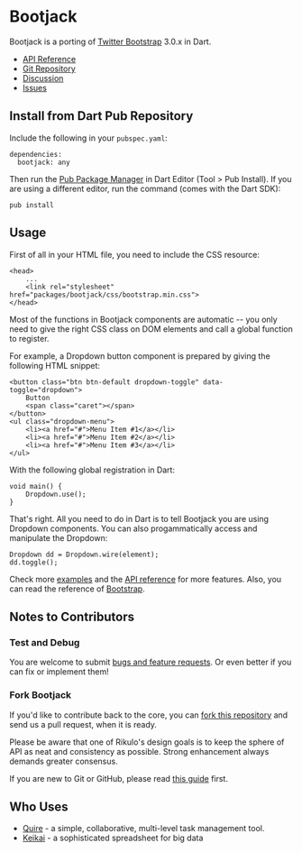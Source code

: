 # Bootjack

Bootjack is a porting of [Twitter Bootstrap](http://getbootstrap.com/) 3.0.x in Dart.

* [API Reference](https://pub.dev/documentation/bootjack/latest/)
* [Git Repository](https://github.com/rikulo/bootjack)
* [Discussion](http://stackoverflow.com/questions/tagged/rikulo)
* [Issues](https://github.com/rikulo/bootjack/issues)

## Install from Dart Pub Repository

Include the following in your `pubspec.yaml`:

    dependencies:
      bootjack: any

Then run the [Pub Package Manager](http://pub.dartlang.org/doc) in Dart Editor (Tool > Pub Install). If you are using a different editor, run the command
(comes with the Dart SDK):

    pub install

## Usage

First of all in your HTML file, you need to include the CSS resource:
  
	<head>
		...
		<link rel="stylesheet" href="packages/bootjack/css/bootstrap.min.css">
	</head>

Most of the functions in Bootjack components are automatic -- you only need to give the right CSS class on DOM elements and call a global function to register.

For example, a Dropdown button component is prepared by giving the following HTML snippet:

	<button class="btn btn-default dropdown-toggle" data-toggle="dropdown">
		Button
		<span class="caret"></span>
	</button>
	<ul class="dropdown-menu">
		<li><a href="#">Menu Item #1</a></li>
		<li><a href="#">Menu Item #2</a></li>
		<li><a href="#">Menu Item #3</a></li>
	</ul>

With the following global registration in Dart:

	void main() {
		Dropdown.use();
	}

That's right. All you need to do in Dart is to tell Bootjack you are using Dropdown components. You can also progammatically access and manipulate the Dropdown:

	Dropdown dd = Dropdown.wire(element);
	dd.toggle();

Check more [examples](https://github.com/rikulo/bootjack/tree/master/example) and the [API reference](https://pub.dev/documentation/bootjack/latest/) for more features. Also, you can read the reference of [Bootstrap](http://getbootstrap.com/getting-started/).

## Notes to Contributors

### Test and Debug

You are welcome to submit [bugs and feature requests](https://github.com/rikulo/bootjack/issues). Or even better if you can fix or implement them!

### Fork Bootjack

If you'd like to contribute back to the core, you can [fork this repository](https://help.github.com/articles/fork-a-repo) and send us a pull request, when it is ready.

Please be aware that one of Rikulo's design goals is to keep the sphere of API as neat and consistency as possible. Strong enhancement always demands greater consensus.

If you are new to Git or GitHub, please read [this guide](https://help.github.com/) first.

## Who Uses

* [Quire](https://quire.io) - a simple, collaborative, multi-level task management tool.
* [Keikai](https://keikai.io) - a sophisticated spreadsheet for big data
